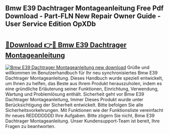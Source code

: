 ## Bmw E39 Dachtrager Montageanleitung Free Pdf Download - Part-FLN New Repair Owner Guide - User Service Edition OpXDb

# <h2><a href="http://df88mz.blite.top/?on=Bmw+E39+Dachtrager+Montageanleitung">🔗Download 👉🔴 Bmw E39 Dachtrager Montageanleitung</a></h2>

[![Bmw E39 Dachtrager Montageanleitung new download](https://i.imgur.com/lujVjoI.png)](http://df88mz.blite.top/?on=Bmw+E39+Dachtrager+Montageanleitung)
Grüße und willkommen im Benutzerhandbuch für Ihr neu synchronisiertes Bmw E39 Dachtrager Montageanleitung. Dieses Handbuch wurde speziell entwickelt, um Ihnen zu helfen, das Beste aus Ihrem Produkt herauszuholen, indem es eine gründliche Erläuterung seiner Funktionen, Einrichtung, Verwendung, Wartung und Problemlösung enthält. Sicherheit geht vor Bmw E39 Dachtrager Montageanleitung, Immer Dieses Produkt wurde unter Berücksichtigung der Sicherheit entwickelt. Bitte befolgen Sie alle Sicherheitsvorkehrungen. Mit Funktionen wie der Funktionsliste vereinfacht Ihr neues REDDDDDDD Ihre Aufgaben. Bitte zögern Sie nicht, Bmw E39 Dachtrager Montageanleitung. Unser Kundensupport-Team ist bereit, Ihre Fragen zu beantworten.

